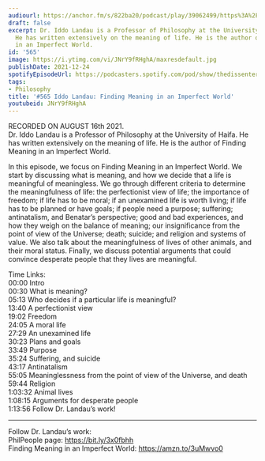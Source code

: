 ```yaml
---
audiourl: https://anchor.fm/s/822ba20/podcast/play/39062499/https%3A%2F%2Fd3ctxlq1ktw2nl.cloudfront.net%2Fstaging%2F2021-7-20%2F187d2e36-663e-6ad7-6e6b-026a71e1cd9f.m4a
draft: false
excerpt: Dr. Iddo Landau is a Professor of Philosophy at the University of Haifa.
  He has written extensively on the meaning of life. He is the author of Finding Meaning
  in an Imperfect World.
id: '565'
image: https://i.ytimg.com/vi/JNrY9fRHghA/maxresdefault.jpg
publishDate: 2021-12-24
spotifyEpisodeUrl: https://podcasters.spotify.com/pod/show/thedissenter/episodes/565-Iddo-Landau-Finding-Meaning-in-an-Imperfect-World-e166jh3
tags:
- Philosophy
title: '#565 Iddo Landau: Finding Meaning in an Imperfect World'
youtubeid: JNrY9fRHghA
---
```

<div class="timelinks">

RECORDED ON AUGUST 16th 2021.  
Dr. Iddo Landau is a Professor of Philosophy at the University of Haifa. He has written extensively on the meaning of life. He is the author of Finding Meaning in an Imperfect World.

In this episode, we focus on Finding Meaning in an Imperfect World. We start by discussing what is meaning, and how we decide that a life is meaningful of meaningless. We go through different criteria to determine the meaningfulness of life: the perfectionist view of life; the importance of freedom; if life has to be moral; if an unexamined life is worth living; if life has to be planned or have goals; if people need a purpose; suffering; antinatalism, and Benatar’s perspective; good and bad experiences, and how they weigh on the balance of meaning; our insignificance from the point of view of the Universe; death; suicide; and religion and systems of value. We also talk about the meaningfulness of lives of other animals, and their moral status. Finally, we discuss potential arguments that could convince desperate people that they lives are meaningful. 

Time Links:  
<time>00:00</time> Intro  
<time>00:30</time> What is meaning?  
<time>05:13</time> Who decides if a particular life is meaningful?  
<time>13:40</time> A perfectionist view  
<time>19:02</time> Freedom  
<time>24:05</time> A moral life  
<time>27:29</time> An unexamined life  
<time>30:23</time> Plans and goals  
<time>33:49</time> Purpose  
<time>35:24</time> Suffering, and suicide  
<time>43:17</time> Antinatalism  
<time>55:05</time> Meaninglessness from the point of view of the Universe, and death  
<time>59:44</time> Religion  
<time>1:03:32</time> Animal lives  
<time>1:08:15</time> Arguments for desperate people  
<time>1:13:56</time> Follow Dr. Landau’s work!

---

Follow Dr. Landau’s work:  
PhilPeople page: https://bit.ly/3x0fbhh  
Finding Meaning in an Imperfect World: https://amzn.to/3uMwvo0
</div>

